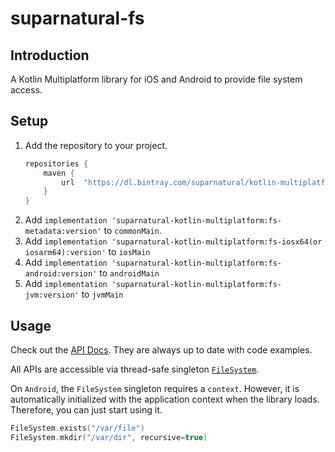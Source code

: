 # suparnatural-fs

## Introduction
A Kotlin Multiplatform library for iOS and Android to provide file system access.

## Setup

1. Add the repository to your project.
    ```groovy
    repositories {
        maven {
            url  "https://dl.bintray.com/suparnatural/kotlin-multiplatform"
        }
    }
    ```
2. Add `implementation 'suparnatural-kotlin-multiplatform:fs-metadata:version'` to `commonMain`.
3. Add `implementation 'suparnatural-kotlin-multiplatform:fs-iosx64(or iosarm64):version'` to `iosMain`
4. Add `implementation 'suparnatural-kotlin-multiplatform:fs-android:version'` to `androidMain`
4. Add `implementation 'suparnatural-kotlin-multiplatform:fs-jvm:version'` to `jvmMain`

## Usage

Check out the [API Docs](https://suparngp.github.io/kotlin-multiplatform-projects/fs/docs/suparnatural-fs/index.html).
They are always up to date with code examples.

All APIs are accessible via thread-safe singleton [`FileSystem`](https://suparngp.github.io/kotlin-multiplatform-projects/fs/docs/suparnatural-fs/com.suparnatural.core.fs/-file-system/index.html).

On `Android`, the `FileSystem` singleton requires a `context`. However, it is automatically initialized with the application context when the library loads. Therefore, you can just start using it.


```kotlin
FileSystem.exists("/var/file")
FileSystem.mkdir("/var/dir", recursive=true)
```
